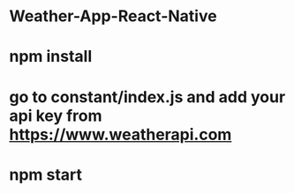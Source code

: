 # Weather-App-React-Native

# npm install

# go to constant/index.js and add your api key from https://www.weatherapi.com

# npm start


